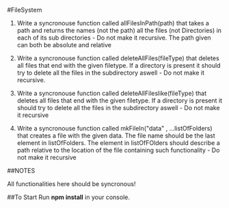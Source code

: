 #FileSystem

1. Write a syncronouse function called allFilesInPath(path) that takes a path and returns the names (not the path) all the files (not Directories) in each of its sub directories - Do not make it recursive. The path given can both be absolute and relative

2. Write a syncronouse function called deleteAllFiles(fileType) that deletes all files that end with the given filetype. If a directory is present it should try to delete all the files in the subdirectory aswell - Do not make it recursive.

3. Write a syncronouse function called deleteAllFileslike(fileType) that deletes all files that end with the given filetype. If a directory is present it should try to delete all the files in the subdirectory aswell - Do not make it recursive

4. Write a syncronouse function called mkFileIn("data" , ...listOfFolders) that creates a file with the given data. The file name should be the last element in listOfFolders. The element in listOfFOlders should describe a path relative to the location of the file containing such functionality - Do not make it recursive


##NOTES

All functionalities here should be syncronous!


##To Start
Run __npm install__ in your console.

